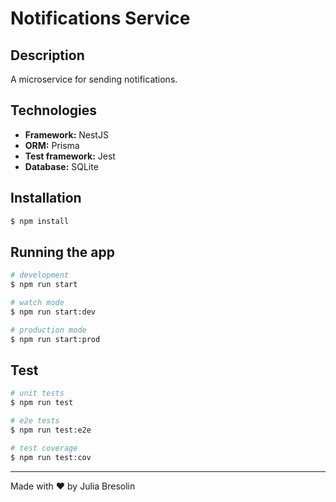 <p align="center">
  <h1>Notifications Service</h1>
</p>

## Description

A microservice for sending notifications.

## Technologies
  - **Framework:** NestJS
  - **ORM:** Prisma
  - **Test framework:** Jest
  - **Database:** SQLite

## Installation

```bash
$ npm install
```

## Running the app

```bash
# development
$ npm run start

# watch mode
$ npm run start:dev

# production mode
$ npm run start:prod
```

## Test

```bash
# unit tests
$ npm run test

# e2e tests
$ npm run test:e2e

# test coverage
$ npm run test:cov
```

----
Made with ❤️ by Julia Bresolin